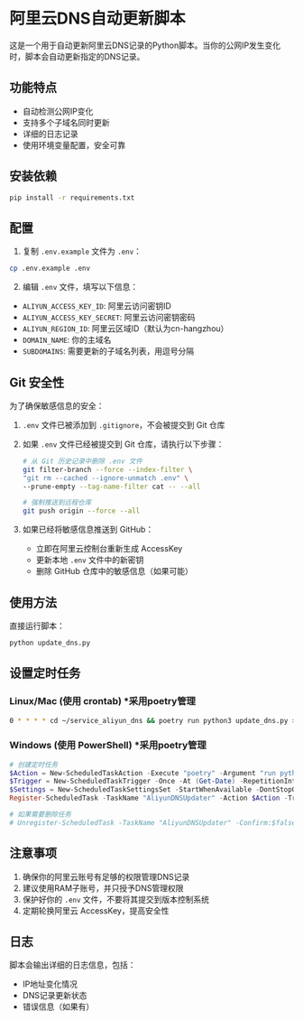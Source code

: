 # 阿里云DNS自动更新脚本

这是一个用于自动更新阿里云DNS记录的Python脚本。当你的公网IP发生变化时，脚本会自动更新指定的DNS记录。

## 功能特点

- 自动检测公网IP变化
- 支持多个子域名同时更新
- 详细的日志记录
- 使用环境变量配置，安全可靠

## 安装依赖

```bash
pip install -r requirements.txt
```

## 配置

1. 复制 `.env.example` 文件为 `.env`：
```bash
cp .env.example .env
```

2. 编辑 `.env` 文件，填写以下信息：
- `ALIYUN_ACCESS_KEY_ID`: 阿里云访问密钥ID
- `ALIYUN_ACCESS_KEY_SECRET`: 阿里云访问密钥密码
- `ALIYUN_REGION_ID`: 阿里云区域ID（默认为cn-hangzhou）
- `DOMAIN_NAME`: 你的主域名
- `SUBDOMAINS`: 需要更新的子域名列表，用逗号分隔

## Git 安全性

为了确保敏感信息的安全：

1. `.env` 文件已被添加到 `.gitignore`，不会被提交到 Git 仓库
2. 如果 `.env` 文件已经被提交到 Git 仓库，请执行以下步骤：
   ```bash
   # 从 Git 历史记录中删除 .env 文件
   git filter-branch --force --index-filter \
   "git rm --cached --ignore-unmatch .env" \
   --prune-empty --tag-name-filter cat -- --all
   
   # 强制推送到远程仓库
   git push origin --force --all
   ```

3. 如果已经将敏感信息推送到 GitHub：
   - 立即在阿里云控制台重新生成 AccessKey
   - 更新本地 `.env` 文件中的新密钥
   - 删除 GitHub 仓库中的敏感信息（如果可能）

## 使用方法

直接运行脚本：
```bash
python update_dns.py
```

## 设置定时任务

### Linux/Mac (使用 crontab)  *采用poetry管理
```bash
0 * * * * cd ~/service_aliyun_dns && poetry run python3 update_dns.py >> /var/log/dns_update.log 2>&1
```

### Windows (使用 PowerShell)  *采用poetry管理
```powershell
# 创建定时任务
$Action = New-ScheduledTaskAction -Execute "poetry" -Argument "run python update_dns.py" -WorkingDirectory "D:\api\service_aliyun_dns"
$Trigger = New-ScheduledTaskTrigger -Once -At (Get-Date) -RepetitionInterval (New-TimeSpan -Hours 1) -RepetitionDuration ([TimeSpan]::MaxValue)
$Settings = New-ScheduledTaskSettingsSet -StartWhenAvailable -DontStopOnIdleEnd -RestartInterval (New-TimeSpan -Minutes 1) -RestartCount 3
Register-ScheduledTask -TaskName "AliyunDNSUpdater" -Action $Action -Trigger $Trigger -Settings $Settings -Description "每小时更新阿里云DNS记录" -Force

# 如果需要删除任务
# Unregister-ScheduledTask -TaskName "AliyunDNSUpdater" -Confirm:$false
```

## 注意事项

1. 确保你的阿里云账号有足够的权限管理DNS记录
2. 建议使用RAM子账号，并只授予DNS管理权限
3. 保护好你的 `.env` 文件，不要将其提交到版本控制系统
4. 定期轮换阿里云 AccessKey，提高安全性

## 日志

脚本会输出详细的日志信息，包括：
- IP地址变化情况
- DNS记录更新状态
- 错误信息（如果有） 